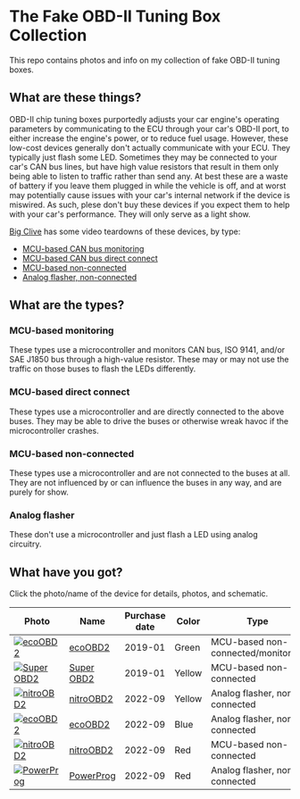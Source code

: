 The Fake OBD-II Tuning Box Collection
=====================================

This repo contains photos and info on my collection of fake OBD-II tuning
boxes.

What are these things?
----------------------
OBD-II chip tuning boxes purportedly adjusts your car engine's operating
parameters by communicating to the ECU through your car's OBD-II port, to
either increase the engine's power, or to reduce fuel usage. However, these
low-cost devices generally don't actually communicate with your ECU. They
typically just flash some LED. Sometimes they may be connected to your car's
CAN bus lines, but have high value resistors that result in them only being
able to listen to traffic rather than send any. At best these are a waste of
battery if you leave them plugged in while the vehicle is off, and at worst
may potentially cause issues with your car's internal network if the device
is miswired. As such, plese don't buy these devices if you expect them to help
with your car's performance. They will only serve as a light show.

[Big Clive](https://www.youtube.com/channel/UCtM5z2gkrGRuWd0JQMx76qA) has some
video teardowns of these devices, by type:
- [MCU-based CAN bus monitoring](https://www.youtube.com/watch?v=zx8fywphQp0)
- [MCU-based CAN bus direct connect](https://www.youtube.com/watch?v=PB810U7j77k)
- [MCU-based non-connected](https://www.youtube.com/watch?v=azuB9ZJuDlM)
- [Analog flasher, non-connected](https://www.youtube.com/watch?v=axow7KnBtaM)

What are the types?
-------------------

### MCU-based monitoring

These types use a microcontroller and monitors CAN bus, ISO 9141, and/or SAE
J1850 bus through a high-value resistor. These may or may not use the traffic
on those buses to flash the LEDs differently.

### MCU-based direct connect

These types use a microcontroller and are directly connected to the above
buses. They may be able to drive the buses or otherwise wreak havoc if the
microcontroller crashes.

### MCU-based non-connected

These types use a microcontroller and are not connected to the buses at all.
They are not influenced by or can influence the buses in any way, and are
purely for show.

### Analog flasher

These don't use a microcontroller and just flash a LED using analog circuitry.

What have you got?
------------------

Click the photo/name of the device for details, photos, and schematic.

| Photo                                                                                             | Name                                             | Purchase date | Color  | Type                               |
|---------------------------------------------------------------------------------------------------|--------------------------------------------------|---------------|--------|------------------------------------|
| [![ecoOBD2](eco_obd2_2019-01/thumbs/front_t.jpg)](eco_obd2_2019-01/README.md)                     | [ecoOBD2](eco_obd2_2019-01/README.md)            | 2019-01       | Green  | MCU-based non-connected/monitoring |
| [![Super OBD2](super_obd2_2019-01/thumbs/front_t.jpg)](super_obd2_2019-01/README.md)              | [Super OBD2](super_obd2_2019-01/README.md)       | 2019-01       | Yellow | MCU-based non-connected            |
| [![nitroOBD2](nitro_obd2_2022-09/thumbs/front_t.jpg)](nitro_obd2_2022-09/README.md)               | [nitroOBD2](nitro_obd2_2022-09/README.md)        | 2022-09       | Yellow | Analog flasher, non-connected      |
| [![ecoOBD2](eco_obd2_diesel_2022-09/1/thumbs/front_t.jpg)](eco_obd2_diesel_2022-09/README.md)     | [ecoOBD2](eco_obd2_diesel_2022-09/README.md)     | 2022-09       | Blue   | Analog flasher, non-connected      |
| [![nitroOBD2](nitro_obd2_diesel_2022-09/thumbs/front_t.jpg)](nitro_obd2_diesel_2022-09/README.md) | [nitroOBD2](nitro_obd2_diesel_2022-09/README.md) | 2022-09       | Red    | MCU-based non-connected            |
| [![PowerProg](power_prog_2022-09/thumbs/front_t.jpg)](power_prog_2022-09/README.md)               | [PowerProg](power_prog_2022-09/README.md)        | 2022-09       | Red    | Analog flasher, non-connected      |
